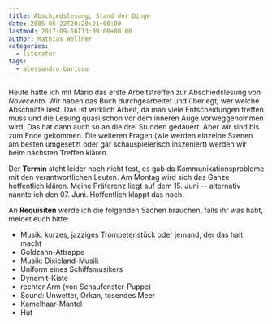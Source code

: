 ```yaml
---
title: Abschiedslesung, Stand der Dinge
date: 2005-05-22T20:20:21+00:00
lastmod: 2017-09-16T13:09:00+00:00
author: Mathias Wellner
categories:
  - literatur
tags:
  - alessandro baricco
---
```

Heute hatte ich mit Mario das erste Arbeitstreffen zur Abschiedslesung von _Novecento_. Wir haben das Buch durchgearbeitet und überlegt, wer welche Abschnitte liest. Das ist wirklich Arbeit, da man viele Entscheidungen treffen muss und die Lesung quasi schon vor dem inneren Auge vorweggenommen wird. Das hat dann auch so an die drei Stunden gedauert. Aber wir sind bis zum Ende gekommen. Die weiteren Fragen (wie werden einzelne Szenen am besten umgesetzt oder gar schauspielerisch inszeniert) werden wir beim nächsten Treffen klären.

Der **Termin** steht leider noch nicht fest, es gab da Kommunikationsprobleme mit den verantwortlichen Leuten. Am Montag wird sich das Ganze hoffentlich klären. Meine Präferenz liegt auf dem 15. Juni -- alternativ nannte ich den 07. Juni. Hoffentlich klappt das noch.

An **Requisiten** werde ich die folgenden Sachen brauchen, falls ihr was habt, meldet euch bitte:

  * Musik: kurzes, jazziges Trompetenstück oder jemand, der das halt macht
  * Goldzahn-Attrappe
  * Musik: Dixieland-Musik
  * Uniform eines Schiffsmusikers
  * Dynamit-Kiste
  * rechter Arm (von Schaufenster-Puppe)
  * Sound: Unwetter, Orkan, tosendes Meer
  * Kamelhaar-Mantel
  * Hut